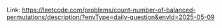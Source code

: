 Link: https://leetcode.com/problems/count-number-of-balanced-permutations/description/?envType=daily-question&envId=2025-05-09